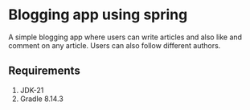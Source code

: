 # Blogging app using spring

A simple blogging app where users can write articles and also like and comment on any article.
Users can also follow different authors.

## Requirements

1. JDK-21
2. Gradle 8.14.3